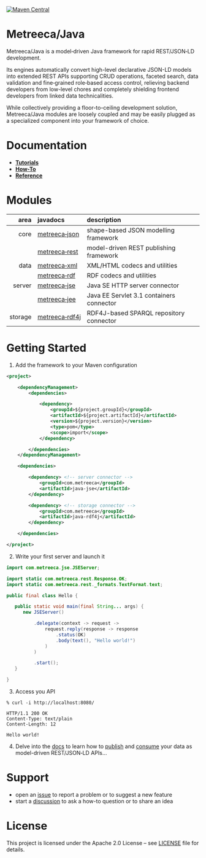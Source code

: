 [![Maven Central](https://img.shields.io/maven-central/v/com.metreeca/java-java.svg)](https://search.maven.org/artifact/com.metreeca/java-java/)

# Metreeca/Java

Metreeca/Java is a model‑driven Java framework for rapid REST/JSON‑LD development.

Its engines automatically convert high-level declarative JSON-LD models into extended REST APIs supporting CRUD
operations, faceted search, data validation and fine‑grained role‑based access control, relieving backend developers
from low-level chores and completely shielding frontend developers from linked data technicalities.

While collectively providing a floor-to-ceiling development solution, Metreeca/Java modules are loosely coupled and
may be easily plugged as a specialized component into your framework of choice.

# Documentation

- **[Tutorials](tutorials/index.md)**
- **[How-To](how-to/index.md)**
- **[Reference](../../Bean/docs/_reference/index.md)**

# Modules

|    area | javadocs                                                     | description                              |
| ------: | :----------------------------------------------------------- |:-----------------------------------------|
|    core | [metreeca‑json](https://javadoc.io/doc/com.metreeca/java-link) | shape-based JSON modelling framework     |
|         | [metreeca‑rest](https://javadoc.io/doc/com.metreeca/java-rest) | model-driven REST publishing framework   |
|    data | [metreeca‑xml](https://javadoc.io/doc/com.metreeca/java-xml) | XML/HTML codecs and utilities            |
|         | [metreeca‑rdf](https://javadoc.io/doc/com.metreeca/java-rdf) | RDF codecs and utilities                 |
|  server | [metreeca‑jse](https://javadoc.io/doc/com.metreeca/java-jse) | Java SE HTTP server connector            |
|         | [metreeca‑jee](https://javadoc.io/doc/com.metreeca/java-jee) | Java EE Servlet 3.1 containers connector |
| storage | [metreeca‑rdf4j](https://javadoc.io/doc/com.metreeca/java-rdf4j) | RDF4J-based SPARQL repository connector  |

# Getting Started

1. Add the framework to your Maven configuration

```xml 
<project>

    <dependencyManagement>
        <dependencies>

            <dependency>
                <groupId>${project.groupId}</groupId>
                <artifactId>${project.artifactId}</artifactId>
                <version>${project.version}</version>
                <type>pom</type>
                <scope>import</scope>
            </dependency>

        </dependencies>
    </dependencyManagement>

    <dependencies>

        <dependency> <!-- server connector -->
            <groupId>com.metreeca</groupId>
            <artifactId>java-jse</artifactId>
        </dependency>

        <dependency> <!-- storage connector -->
            <groupId>com.metreeca</groupId>
            <artifactId>java-rdf4j</artifactId>
        </dependency>

    </dependencies>

</project>
```

2. Write your first server and launch it

```java
import com.metreeca.jse.JSEServer;

import static com.metreeca.rest.Response.OK;
import static com.metreeca.rest._formats.TextFormat.text;

public final class Hello {

   public static void main(final String... args) {
      new JSEServer()

          .delegate(context -> request ->
              request.reply(response -> response
                  .status(OK)
                  .body(text(), "Hello world!")
              )
          )

          .start();
   }

}
```

3. Access you API

```shell
% curl -i http://localhost:8080/

HTTP/1.1 200 OK
Content-Type: text/plain
Content-Length: 12

Hello world!
```

4. Delve into the [docs](https://metreeca.github.io/java/) to learn how
   to [publish](http://metreeca.github.io/java/tutorials/publishing-jsonld-apis)
   and [consume](https://metreeca.github.io/java/tutorials/consuming-jsonld-apis) your data as model-driven REST/JSON‑LD
   APIs…

# Support

- open an [issue](https://github.com/metreeca/java/issues) to report a problem or to suggest a new feature
- start a [discussion](https://github.com/metreeca/java/discussions) to ask a how-to question or to share an idea

# License

This project is licensed under the Apache 2.0 License – see [LICENSE](https://github.com/metreeca/java/blob/main/LICENSE)
file for details.
